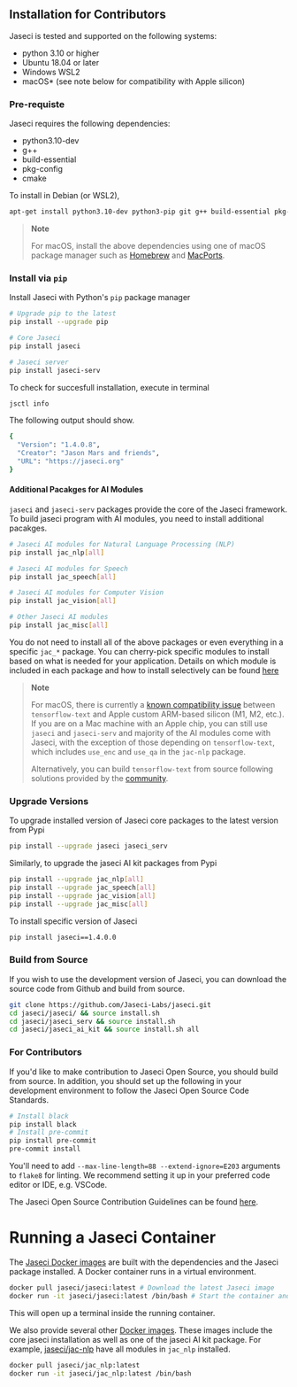 ## Installation for Contributors
Jaseci is tested and supported on the following systems:
* python 3.10 or higher
* Ubuntu 18.04 or later
* Windows WSL2
* macOS* (see note below for compatibility with Apple silicon)

### Pre-requiste
Jaseci requires the following dependencies:
* python3.10-dev
* g++
* build-essential
* pkg-config
* cmake

To install in Debian (or WSL2),
```bash
apt-get install python3.10-dev python3-pip git g++ build-essential pkg-config cmake
```
> **Note**
>
> For macOS, install the above dependencies using one of macOS package manager such as [Homebrew](https://brew.sh/) and [MacPorts](https://www.macports.org/).

### Install via `pip`
Install Jaseci with Python's `pip` package manager
```bash
# Upgrade pip to the latest
pip install --upgrade pip

# Core Jaseci
pip install jaseci

# Jaseci server
pip install jaseci-serv
```
To check for succesfull installation, execute in terminal
```bash
jsctl info
```
The following output should show.
```bash
{
  "Version": "1.4.0.8",
  "Creator": "Jason Mars and friends",
  "URL": "https://jaseci.org"
}
```

#### Additional Pacakges for AI Modules
`jaseci` and `jaseci-serv` packages provide the core of the Jaseci framework.
To build jaseci program with AI modules, you need to install additional pacakges.
```bash
# Jaseci AI modules for Natural Language Processing (NLP)
pip install jac_nlp[all]

# Jaseci AI modules for Speech
pip install jac_speech[all]

# Jaseci AI modules for Computer Vision
pip install jac_vision[all]

# Other Jaseci AI modules
pip install jac_misc[all]
```
You do not need to install all of the above packages or even everything in a specific `jac_*` package.
You can cherry-pick specific modules to install based on what is needed for your application.
Details on which module is included in each package and how to install selectively can be found [here](../../..//jaseci_ai_kit/README.md#Installation)

> **Note**
>
> For macOS, there is currently a [known compatibility issue](https://developer.apple.com/forums/thread/700906) between `tensorflow-text` and Apple custom ARM-based silicon (M1, M2, etc.). If you are on a Mac machine with an Apple chip, you can still use `jaseci` and `jaseci-serv` and majority of the AI modules come with Jaseci, with the exception of those depending on `tensorflow-text`, which includes `use_enc` and `use_qa` in the `jac-nlp` package.
>
> Alternatively, you can build `tensorflow-text` from source following solutions provided by the [community](https://github.com/Jaseci-Labs/jaseci.git).

### Upgrade Versions
To upgrade installed version of Jaseci core packages to the latest version from Pypi
```bash
pip install --upgrade jaseci jaseci_serv
```
Similarly, to upgrade the jaseci AI kit packages from Pypi
```bash
pip install --upgrade jac_nlp[all]
pip install --upgrade jac_speech[all]
pip install --upgrade jac_vision[all]
pip install --upgrade jac_misc[all]
```

To install specific version of Jaseci
```bash
pip install jaseci==1.4.0.0
```

### Build from Source
If you wish to use the development version of Jaseci, you can download the source code from Github and build from source.
```bash
git clone https://github.com/Jaseci-Labs/jaseci.git
cd jaseci/jaseci/ && source install.sh
cd jaseci/jaseci_serv && source install.sh
cd jaseci/jaseci_ai_kit && source install.sh all
```

### For Contributors
If you'd like to make contribution to Jaseci Open Source, you should build from source.
In addition, you should set up the following in your development environment to follow the Jaseci Open Source Code Standards.
```bash
# Install black
pip install black
# Install pre-commit
pip install pre-commit
pre-commit install
```
You'll need to add `--max-line-length=88 --extend-ignore=E203` arguments to `flake8` for linting.
We recommend setting it up in your preferred code editor or IDE, e.g. VSCode.

The Jaseci Open Source Contribution Guidelines can be found [here](../../../CONTRIBUTING.md).

# Running a Jaseci Container
The [Jaseci Docker images](https://hub.docker.com/r/jaseci/jaseci) are built with the dependencies and the Jaseci package installed.
A Docker container runs in a virtual environment.
```bash
docker pull jaseci/jaseci:latest # Download the latest Jaseci image
docker run -it jaseci/jaseci:latest /bin/bash # Start the container and launch an interactive terminal inside it
```
This will open up a terminal inside the running container.

We also provide several other [Docker images](https://hub.docker.com/u/jaseci/starred).
These images include the core jaseci installation as well as one of the jaseci AI kit package.
For example, [jaseci/jac-nlp](https://hub.docker.com/r/jaseci/jac-nlp) have all modules in `jac_nlp` installed.

```bash
docker pull jaseci/jac_nlp:latest
docker run -it jaseci/jac_nlp:latest /bin/bash
```
